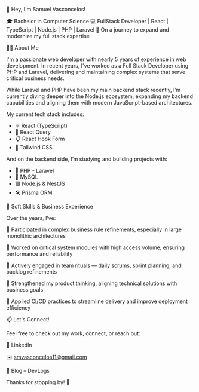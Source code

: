👋 Hey, I'm Samuel Vasconcelos!

🎓 Bachelor in Computer Science
💻 FullStack Developer | React | TypeScript | Node.js | PHP | Laravel
🚀 On a journey to expand and modernize my full stack expertise

👨‍💻 About Me

I'm a passionate web developer with nearly 5 years of experience in web development.
In recent years, I've worked as a Full Stack Developer using PHP and Laravel, delivering and maintaining complex systems that serve critical business needs.

While Laravel and PHP have been my main backend stack recently, I’m currently diving deeper into the Node.js ecosystem, expanding my backend capabilities and aligning them with modern JavaScript-based architectures.

My current tech stack includes:

- ⚛️ React (TypeScript)
- 🔄 React Query
- 📋 React Hook Form
- 🎨 Tailwind CSS

And on the backend side, I’m studying and building projects with:

- 🐘 PHP - Laravel
- 🐘 MySQL
- 🟩 Node.js & NestJS
- 🛠️ Prisma ORM

🧠 Soft Skills & Business Experience

Over the years, I’ve:

🧩 Participated in complex business rule refinements, especially in large monolithic architectures

📌 Worked on critical system modules with high access volume, ensuring performance and reliability

🤝 Actively engaged in team rituals — daily scrums, sprint planning, and backlog refinements

🧠 Strengthened my product thinking, aligning technical solutions with business goals

🔄 Applied CI/CD practices to streamline delivery and improve deployment efficiency

📫 Let's Connect!

Feel free to check out my work, connect, or reach out:

💼 LinkedIn

✉️ smvasconcelos11@gmail.com

📝 Blog – DevLogs

Thanks for stopping by! 🚀

